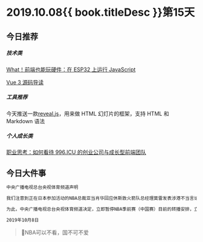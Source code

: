 # 2019.10.08{{ book.titleDesc }}第15天

## 今日推荐

##### 技术类

[What！前端也能玩硬件：在 ESP32 上运行 JavaScript](https://www.infoq.cn/article/L2uzThKEjcOHa57MMceh)

[Vue 3 源码导读](https://juejin.im/post/5d977f47e51d4578453274b3)


##### 工具推荐

今天推送一款[reveal.js](https://github.com/hakimel/reveal.js)，用来做 HTML 幻灯片的框架，支持 HTML 和 Markdown 语法

##### 个人成长类

[职业思考：如何看待 996.ICU 的创业公司与成长型前端团队](https://juejin.im/post/5cad966be51d456e7a303b54)

## 今日大件事

```html
中央广播电视总台央视体育频道声明

我们注意到正在日本参加活动的NBA总裁亚当肖华回应休斯敦火箭队总经理莫雷发表涉港不当言论一事。对亚当肖华声称支持莫雷自由表达权利的说辞，我们予以强烈不满和反对。我们认为，任何挑战国家主权和社会稳定的言论，不属于言论自由的范畴。

为此，中央广播电视总台央视体育频道决定，立即暂停NBA季前赛（中国赛）目前的转播安排，立即排查涉及NBA的一切合作交流。

2019年10月8日
```


> NBA可以不看，国不可不爱

